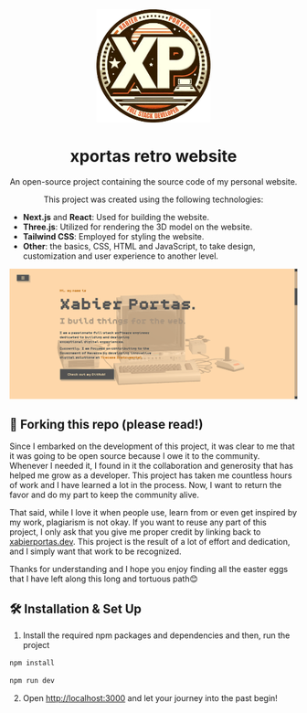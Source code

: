 <div align="center">
  <img alt="Logo" src="public/images/xportas-logo.webp" width="200" />
</div>
<h1 align="center">
  xportas retro website
</h1>
<p align="center">
  An open-source project containing the source code of my personal website.
</p>
<p align="center">
  This project was created using the following technologies:
  <ul>
    <li><strong>Next.js</strong> and <strong>React</strong>: Used for building the website.</li>
    <li><strong>Three.js</strong>: Utilized for rendering the 3D model on the website.</li>
    <li><strong>Tailwind CSS</strong>: Employed for styling the website.</li>
    <li><strong>Other</strong>: the basics, CSS, HTML and JavaScript, to take design, customization and user experience to another level.
  </ul>
</p>

![demo](public/images/screenshot-xportas-retro-website.png)

## 🚨 Forking this repo (please read!)

Since I embarked on the development of this project, it was clear to me that it was going to be open source because I owe it to the community. Whenever I needed it, I found in it the collaboration and generosity that has helped me grow as a developer. This project has taken me countless hours of work and I have learned a lot in the process. Now, I want to return the favor and do my part to keep the community alive.

That said, while I love it when people use, learn from or even get inspired by my work, plagiarism is not okay. If you want to reuse any part of this project, I only ask that you give me proper credit by linking back to [xabierportas.dev](https://xabierportas.dev). This project is the result of a lot of effort and dedication, and I simply want that work to be recognized.

Thanks for understanding and I hope you enjoy finding all the easter eggs that I have left along this long and tortuous path😊

## 🛠 Installation & Set Up

1. Install the required npm packages and dependencies and then, run the project

```bash
npm install

```

```bash
npm run dev

```
2. Open [http://localhost:3000](http://localhost:3000) and let your journey into the past begin!